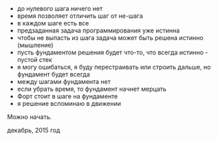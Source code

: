 - до нулевого шага ничего нет
- время позволяет отличить шаг от не-шага
- в каждом шаге есть все
- предзаданная задача программирования уже истинна
- чтобы не выпасть из шага задача может быть решена истинно (мышление)
- пусть фундаментом решения будет что-то, что всегда истинно - пустой стек
- я могу ошибаться, я буду перестраивать или строить дальше, но фундамент будет всегда
- между шагами фундамента нет
- если убрать время, то фундамент начнет мерцать
- Форт стоит в шаге на фундаменте
- я решение вспоминаю в движении

Можно начать.

декабрь, 2015 год
